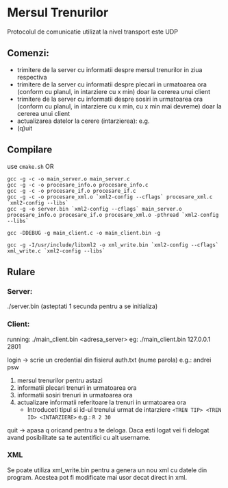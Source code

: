 # Mersul Trenurilor

Protocolul de comunicatie utilizat la nivel transport este UDP 

## Comenzi:
 - trimitere de la server cu informatii despre mersul trenurilor in ziua respectiva
 - trimitere de la server cu informatii despre plecari in urmatoarea ora (conform cu planul, in intarziere cu x min) doar la cererea unui client
 - trimitere de la server cu informatii despre sosiri in urmatoarea ora (conform cu planul, in intarziere cu x min, cu x min mai devreme) doar la cererea unui client
 - actualizarea datelor la cerere (intarzierea): e.g. 
 - (q)uit


## Compilare 
use `cmake.sh`
OR
```
gcc -g -c -o main_server.o main_server.c 
gcc -g -c -o procesare_info.o procesare_info.c 
gcc -g -c -o procesare_if.o procesare_if.c 
gcc -g -c -o procesare_xml.o `xml2-config --cflags` procesare_xml.c `xml2-config --libs`
gcc -g -o server.bin `xml2-config --cflags` main_server.o procesare_info.o procesare_if.o procesare_xml.o -pthread `xml2-config --libs`

gcc -DDEBUG -g main_client.c -o main_client.bin -g

gcc -g -I/usr/include/libxml2 -o xml_write.bin `xml2-config --cflags` xml_write.c `xml2-config --libs`
```

## Rulare
### Server:
./server.bin (asteptati 1 secunda pentru a se initializa)

### Client:
running:
  ./main_client.bin <adresa_server> <port>
eg:
  ./main_client.bin 127.0.0.1 2801

login -> scrie un credential din fisierul auth.txt (nume parola)
      e.g.: andrei psw
1. mersul trenurilor pentru astazi
2. informatii plecari trenuri in urmatoarea ora
3. informatii sosiri trenuri in urmatoarea ora
4. actualizare informatii referitoare la trenuri in urmatoarea ora 
   - Introduceti tipul si id-ul trenului urmat de intarziere 
     `<TREN TIP> <TREN ID> <INTARZIERE>` e.g.: `R 2 30`


quit -> apasa q oricand pentru a te deloga. Daca esti logat vei fi delogat avand posibilitate sa te autentifici cu alt username.

### XML
Se poate utiliza xml_write.bin pentru a genera un nou xml cu datele din program. Acestea pot fi modificate mai usor decat direct in xml.
